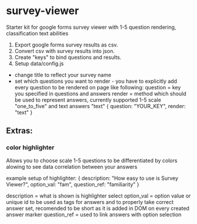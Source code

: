# survey-viewer
Starter kit for google forms survey viewer with 1-5 question rendering, classification text abilities

1. Export google forms survey results as csv.
2. Convert csv with survey results into json.
3. Create "keys" to bind questions and results.
4. Setup data/config.js
  - change title to reflect your survey name
  - set which questions you want to render - you have to explicitly add every question to be rendered on page like following:
    question = key you specified in questions and answers
    render = method which should be used to represent answers, currently supported 1-5 scale "one_to_five" and text answers "text"
    { question: "YOUR_KEY", render: "text" }
    
## Extras:
### color highlighter
Allows you to choose scale 1-5 questions to be differentiated by colors alowing to see data correlation between your answers

example setup of highlighter:
{ description: "How easy to use is Survey Viewer?", option_val: "fam", question_ref: "familiarity" }

description = what is shown is highlighter select
option_val = option value or unique id to be used as tags for answers and to properly take correct answer set, recomended to be short as it is added in DOM on every created answer marker
question_ref = used to link answers with option selection
